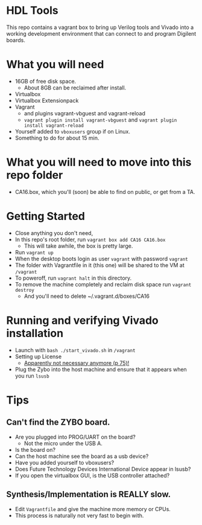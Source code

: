 # HDL Tools
This repo contains a vagrant box to bring up Verilog tools and Vivado into a
working development environment that can connect to and program Digilent boards.

# What you will need
* 16GB of free disk space.
  * About 8GB can be reclaimed after install.
* Virtualbox
* Virtualbox Extensionpack
* Vagrant
  * and plugins vagrant-vbguest and vagrant-reload
  * `vagrant plugin install vagrant-vbguest` and `vagrant plugin install vagrant-reload`
* Yourself added to `vboxusers` group if on Linux.
* Something to do for about 15 min.

# What you will need to move into this repo folder
* CA16.box, which you'll (soon) be able to find on public, or get from a TA.

# Getting Started
* Close anything you don't need,
* In this repo's root folder, run `vagrant box add CA16 CA16.box`
  * This will take awhile, the box is pretty large.
* Run `vagrant up`
* When the desktop boots login as user `vagrant` with password `vagrant`
* The folder with Vagrantfile in it (this one) will be shared to the VM at `/vagrant`
* To poweroff, run `vagrant halt` in this directory.
* To remove the machine completely and reclaim disk space run `vagrant destroy`
  * And you'll need to delete ~/.vagrant.d/boxes/CA16

# Running and verifying Vivado installation
* Launch with `bash ./start_vivado.sh` in `/vagrant`
* Setting up License
  * [Apparently not necessary anymore (p 75)!](http://www.xilinx.com/support/documentation/sw_manuals/xilinx2016_2/ug973-vivado-release-notes-install-license.pdf)
* Plug the Zybo into the host machine and ensure that it appears when you run `lsusb`

# Tips
## Can't find the ZYBO board.
* Are you plugged into PROG/UART on the board?
  * Not the micro under the USB A.
* Is the board on?
* Can the host machine see the board as a usb device?
* Have you added yourself to vboxusers?
* Does Future Technology Devices International Device appear in lsusb?
* If you open the virtualbox GUI, is the USB controller attached?
## Synthesis/Implementation is REALLY slow.
* Edit `Vagrantfile` and give the machine more memory or CPUs.
* This process is naturally not very fast to begin with.
